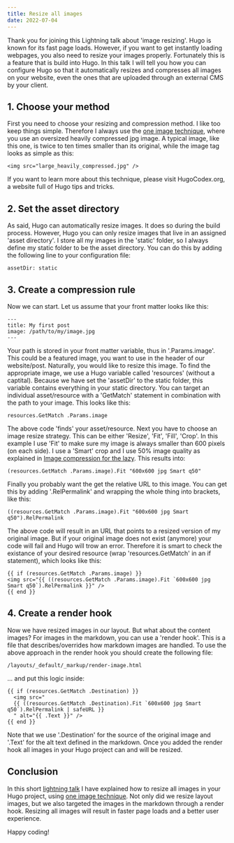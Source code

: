 ```yaml
---
title: Resize all images
date: 2022-07-04
---
```


Thank you for joining this Lightning talk about 'image resizing'. Hugo is known for its fast page loads. However, if you want to get instantly loading webpages, you also need to resize your images properly. Fortunately this is a feature that is build into Hugo. In this talk I will tell you how you can configure Hugo so that it automatically resizes and compresses all images on your website, even the ones that are uploaded through an external CMS by your client. 

## 1. Choose your method

First you need to choose your resizing and compression method. I like too keep things simple. Therefore I always use the [one image technique](/blog/image-compression-for-the-lazy), where you use an oversized heavily compressed jpg image. A typical image, like this one, is twice to ten times smaller than its original, while the image tag looks as simple as this:

```
<img src="large_heavily_compressed.jpg" />
```

If you want to learn more about this technique, please visit HugoCodex.org, a website full of Hugo tips and tricks.

## 2. Set the asset directory

As said, Hugo can automatically resize images. It does so during the build process. However, Hugo you can only resize images that live in an assigned 'asset directory'. I store all my images in the 'static' folder, so I always define my static folder to be the asset directory. You can do this by adding the following line to your configuration file:

```
assetDir: static
```

## 3. Create a compression rule

Now we can start. Let us assume that your front matter looks like this:

```
---
title: My first post
image: /path/to/my/image.jpg
---
```

Your path is stored in your front matter variable, thus in '.Params.image'. This could be a featured image, you want to use in the header of our website/post. Naturally, you would like to resize this image. To find the appropriate image, we use a Hugo variable called 'resources' (without a captital). Because we have set the 'assetDir' to the static folder, this variable contains everything in your static directory. You can target an individual asset/resource with a 'GetMatch' statement in combination with the path to your image. This looks like this:

```
resources.GetMatch .Params.image
```

The above code 'finds' your asset/resource. Next you have to choose an image resize strategy. This can be either 'Resize', 'Fit', 'Fill', 'Crop'. In this example I use 'Fit' to make sure my image is always smaller than 600 pixels (on each side). I use a 'Smart' crop and I use 50% image quality as explained in [Image compression for the lazy](/blog/image-compression-for-the-lazy). This results into:

```
(resources.GetMatch .Params.image).Fit "600x600 jpg Smart q50"
```

Finally you probably want the get the relative URL to this image. You can get this by adding '.RelPermalink' and wrapping the whole thing into brackets, like this:

```
((resources.GetMatch .Params.image).Fit "600x600 jpg Smart q50").RelPermalink
```

The above code will result in an URL that points to a resized version of my original image. But if your original image does not exist (anymore) your code will fail and Hugo will trow an error. Therefore it is smart to check the existance of your desired resource (wrap 'resources.GetMatch' in an if statement), which looks like this:

```
{{ if (resources.GetMatch .Params.image) }}
<img src="{{ ((resources.GetMatch .Params.image).Fit `600x600 jpg Smart q50`).RelPermalink }}" />
{{ end }}
```

## 4. Create a render hook

Now we have resized images in our layout. But what about the content images? For images in the markdown, you can use a 'render hook'. This is a file that describes/overrides how markdown images are handled. To use the above approach in the render hook you should create the following file:

```
/layouts/_default/_markup/render-image.html
```

... and put this logic inside:

```
{{ if (resources.GetMatch .Destination) }}
  <img src="
  {{ ((resources.GetMatch .Destination).Fit `600x600 jpg Smart q50`).RelPermalink | safeURL }}
  " alt="{{ .Text }}" />
{{ end }}
```

Note that we use '.Destination' for the source of the original image and '.Text' for the alt text defined in the markdown. Once you added the render hook all images in your Hugo project can and will be resized.

## Conclusion

In this short [lightning talk](https://hugoconf.io/) I have explained how to resize all images in your Hugo project, using [one image technique](/blog/image-compression-for-the-lazy/). Not only did we resize layout images, but we also targeted the images in the markdown through a render hook. Resizing all images will result in faster page loads and a better user experience.

Happy coding!